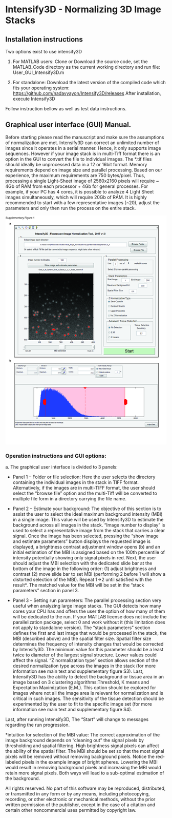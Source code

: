 # Intensify3D - Normalizing 3D Image Stacks

## Installation instructions
 Two options exist to use intensify3D 
1)	For MATLAB users:
Clone or Download the source code, set the MATLAB_Code directory as the current working directory and run file:  User_GUI_Intensify3D.m

 
2)	For standalone:
Download the latest version of the compiled code which fits your operating system:
https://github.com/nadavyayon/Intensify3D/releases 
After installation, execute Intensify3D

 
Follow instruction bellow as well as test data instructions.
## Graphical user interface (GUI) Manual. 

Before starting please read the manuscript and make sure the assumptions of normalization are met. Intensify3D can correct an unlimited number of images since it operates in a serial manner. Hence, it only supports image sequences. However if your image stack is in multi-Tiff format there is an option in the GUI to convert the file to individual images. The *.tif files should ideally be unprocessed data in a 12 or 16bit format. Memory requirements depend on image size and parallel processing. Based on our experience, the maximum requirements are 750 bytes/pixel. Thus, processing a single Light-Sheet image of 2560x2160 pixels will require ~ 4Gb of RAM from each processor + 4Gb for general processes. For example, if your PC has 4 cores, it is possible to analyze 4 Light Sheet images simultaneously, which will require 20Gb of RAM. It is highly recommended to start with a few representative images (~20), adjust the parameters and only then run the process on the entire stack.

![Alt text](Figs/Figure_S1-01.jpg?raw=true "Optional Title")

### Operation instructions and GUI options:

a. The graphical user interface is divided to 3 panels:
* Panel 1 – Folder or file selection: Here the user selects the directory containing the individual images in the stack in TIFF format. Alternatively, if the images are in multi-TIFF format, the user should select the “browse file” option and the multi-Tiff will be converted to multiple file form in a directory carrying the file name.

* Panel 2 – Estimate your background: The objective of this section is to assist the user to select the ideal maximum background intensity (MBI) in a single image. This value will be used by Intensify3D to estimate the background across all images in the stack. “Image number to display” is used to select a representative image from the stack that carries a clear signal. Once the image has been selected, pressing the “show image and estimate parameters” button displays the requested image is displayed, a brightness contrast adjustment window opens (b) and an initial estimation of the MBI is assigned based on the 100th percentile of intensity potentially showing only signal pixels in red. Next, the user should adjust the MBI selection with the dedicated slide bar at the bottom of the image in the following order: (1) adjust brightness and contrast (2) move slide bar to set MBI (performing 2 before 1 will show a distorted selection of the MBI). Repeat 1->2 until satisfied with the result*. The matched value for the MBI will be set in the “stack parameters” section in panel 3.

* Panel 3 – Setting run parameters: The parallel processing section very useful when analyzing large image stacks. The GUI detects how many cores your CPU has and offers the user the option of how many of them will be dedicated to the run. If your MATLAB license does not include the parallelization package, select 0 and work without it (this limitation does not apply to standalone version). The “stack parameters” section defines the first and last image that would be processed in the stack, the MBI (described above) and the spatial filter size. Spatial filter size determines the frequency of intensity changes that would be corrected by Intensify3D. The minimum value for this parameter should be a least twice to diameter of the largest signal structure. Lower values could affect the signal. “Z normalization type” section allows section of the desired normalization type across the images in the stack (for more information see main text and supplementary figure S3).  Last, Intensify3D has the ability to detect the background or tissue area in an image based on 3 clustering algorithms:Threshold, K means and Expectation Maximization (E.M.). This option should be explored for images where not all the image area is relevant for normalization and is critical in such images. The sensitivity of the tissue detection should be experimented by the user to fit to the specific image set (for more information see main text and supplementary figure S4).     

Last, after running Intensify3D, The “Start” will change to messages regarding the run progression.

*intuition for selection of the MBI value: The correct approximation of the image background depends on “cleaning out” the signal pixels by thresholding and spatial filtering. High brightness signal pixels can affect the ability of the spatial filter.  The MBI should be set so that the most signal pixels will be removed without removing background pixels. Notice the red-labeled pixels in the example image of bright spheres. Lowering the MBI would result in removing background pixels and increasing the MBI would retain more signal pixels. Both ways will lead to a sub-optimal estimation of the background. 



 All rights reserved. No part of this software may be reproduced, 
 distributed, or transmitted in any form or by any means, including photocopying,
 recording, or other electronic or mechanical methods,
 without the prior written permission of the publisher,
 except in the case of a citation and certain other
 noncommercial uses permitted by copyright law.

